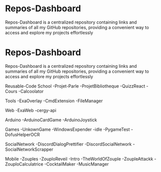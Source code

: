 # Repos-Dashboard
 Repos-Dashboard is a centralized repository containing links and summaries of all my GitHub repositories, providing a convenient way to access and explore my projects effortlessly

# Repos-Dashboard
 Repos-Dashboard is a centralized repository containing links and summaries of all my GitHub repositories, providing a convenient way to access and explore my projects effortlessly

Reusable-Code
School
	-Projet-Parle
	-ProjetBibliotheque
	-QuizzReact
	-Cours
	-Calcoolator

Tools
	-ExaOverlay
	-CmdExtension
	-FileManager 

Web
	-ExaWeb
	-cergy-api

Arduino
	-ArduinoCardGame
	-ArduinoJoystick

Games
	-UnkownGame 
	-WindowsExpender
	-idle
	-PygameTest
	-DofusHelperOCR

SocialNetwork
	-DiscordDialogPrettifier
 	-DiscordSocialNetwork
	-SocialNetworkScrapper

Mobile
	-Zouples
		-ZouploReveil
		-Intro
		-TheWorldOfZouple
		-ZoupleAttackk
		-ZouploCalculatrice 
	-CocktailMaker
	-MusicManager


